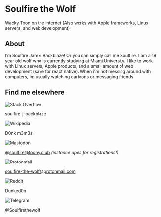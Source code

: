 # Soulfire the Wolf
 Wacky Toon on the internet
(Also works with Apple frameworks, Linux servers, and web development)

## About 
I’m Soulfire Jarexi Backblaze! Or you can simply call me Soulfire. I am a 19 year old wolf who is currently studying at Miami University. I like to work with Linux servers, Apple products, and a small amount of web development (save for react native). When i'm not messing around with computers, im usually watching cartoons or messaging friends.




## Find me elsewhere

![Stack Overflow](https://img.shields.io/badge/-Stackoverflow-FE7A16?style=for-the-badge&logo=stack-overflow&logoColor=white) 

soulfire-j-backblaze

![Wikipedia](https://img.shields.io/badge/Wikipedia-%23000000.svg?style=for-the-badge&logo=wikipedia&logoColor=white)

D0nk m3m3s

![Mastodon](https://img.shields.io/badge/-MASTODON-%232B90D9?style=for-the-badge&logo=mastodon&logoColor=white)

@soulfire@toony.club
_(instance open for registrations!)_

![Protonmail](https://img.shields.io/badge/ProtonMail-8B89CC?style=for-the-badge&logo=protonmail&logoColor=white)

soulfire-the-wolf@protonmail.com

![Reddit](https://img.shields.io/badge/Reddit-FF4500?style=for-the-badge&logo=reddit&logoColor=white)

Dunked0n

![Telegram](https://img.shields.io/badge/Telegram-2CA5E0?style=for-the-badge&logo=telegram&logoColor=white)

@Soulfirethewolf


